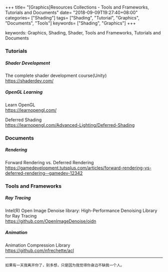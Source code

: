 +++
title= "[Graphics]Resources Collections - Tools and Frameworks, Tutorials and Documents"
date= "2018-09-09T19:27:40+08:00"
categories= ["Shading"]
tags= ["Shading", "Tutorial", "Graphics", "Documents", "Tools"]
keywords= ["Shading", "Graphics"]
+++

keywords: Graphics, Shading, Shader, Tools and Frameworks, Tutorials and Documents

### Tutorials

##### Shader Development

The complete shader development course(Unity)  
https://shaderdev.com/

##### OpenGL Learning

Learn OpenGL  
https://learnopengl.com/

Deferred Shading  
https://learnopengl.com/Advanced-Lighting/Deferred-Shading

### Documents

##### Rendering

Forward Rendering vs. Deferred Rendering  
https://gamedevelopment.tutsplus.com/articles/forward-rendering-vs-deferred-rendering--gamedev-12342

### Tools and Frameworks

##### Ray Tracing

Intel(R) Open Image Denoise library: High-Performance Denoising Library for Ray Tracing  
https://github.com/OpenImageDenoise/oidn  

##### Animation

Animation Compression Library  
https://github.com/nfrechette/acl

***
`如果有一天我离开你了，别多想，只是因为我觉得你身边不缺我一个人。`